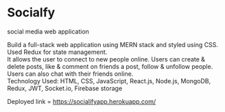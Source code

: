 # Socialfy
social media web application

Build a full-stack web application using MERN stack and styled using CSS. Used Redux for state management.       
It allows the user to connect to new people online. Users can create & delete posts, like & comment on friends a post, follow & unfollow people. Users can also chat with their friends online.   
Technology Used: HTML, CSS, JavaScript, React.js, Node.js, MongoDB, Redux, JWT, Socket.io, Firebase storage

Deployed  link = https://socialifyapp.herokuapp.com/
